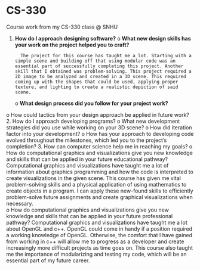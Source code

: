 # CS-330
Course work from my CS-330 class @ SNHU

1.	**How do I approach designing software?**
      o	**What new design skills has your work on the project helped you to craft?**
      
          The project for this course has taught me a lot. Starting with a simple scene and building off that using modular code was an essential part of successfully completing this project. Another skill that I obtained was problem-solving. This project required a 2D image to be analyzed and created in a 3D scene. This required coming up with the shapes that could be used, applying proper texture, and lighting to create a realistic depiction of said scene. 
          
      o	**What design process did you follow for your project work?**

o	How could tactics from your design approach be applied in future work?
2.	How do I approach developing programs? 
o	What new development strategies did you use while working on your 3D scene?
o	How did iteration factor into your development?
o	How has your approach to developing code evolved throughout the milestones, which led you to the project’s completion?
3.	How can computer science help me in reaching my goals? 
o	How do computational graphics and visualizations give you new knowledge and skills that can be applied in your future educational pathway?
Computational graphics and visualizations have taught me a lot of information about graphics programming and how the code is interpreted to create visualizations in the given scene. This course has given me vital problem-solving skills and a physical application of using mathematics to create objects in a program. I can apply these new-found skills to efficiently problem-solve future assignments and create graphical visualizations when necessary.  
o	How do computational graphics and visualizations give you new knowledge and skills that can be applied in your future professional pathway?
Computational graphics and visualizations have taught me a lot about OpenGL and c++. OpenGL could come in handy if a position required a working knowledge of OpenGL. Otherwise, the comfort that I have gained from working in c++ will allow me to progress as a developer and create increasingly more difficult projects as time goes on. This course also taught me the importance of modularizing and testing my code, which will be an essential part of my future career. 
